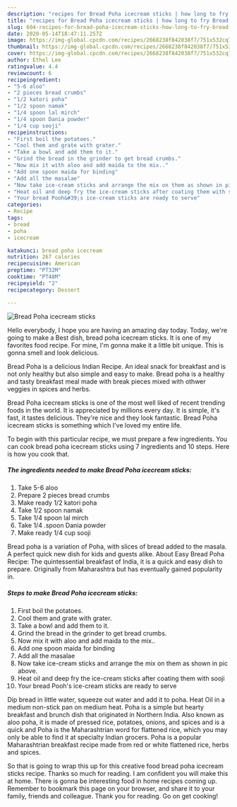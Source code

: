 ```yaml
---
description: "recipes for Bread Poha icecream sticks | how long to fry Bread Poha icecream sticks"
title: "recipes for Bread Poha icecream sticks | how long to fry Bread Poha icecream sticks"
slug: 604-recipes-for-bread-poha-icecream-sticks-how-long-to-fry-bread-poha-icecream-sticks
date: 2020-05-14T18:47:11.257Z
image: https://img-global.cpcdn.com/recipes/2668238f842038f7/751x532cq70/bread-poha-icecream-sticks-recipe-main-photo.jpg
thumbnail: https://img-global.cpcdn.com/recipes/2668238f842038f7/751x532cq70/bread-poha-icecream-sticks-recipe-main-photo.jpg
cover: https://img-global.cpcdn.com/recipes/2668238f842038f7/751x532cq70/bread-poha-icecream-sticks-recipe-main-photo.jpg
author: Ethel Lee
ratingvalue: 4.4
reviewcount: 6
recipeingredient:
- "5-6 aloo"
- "2 pieces bread crumbs"
- "1/2 katori poha"
- "1/2 spoon namak"
- "1/4 spoon lal mirch"
- "1/4 spoon Dania powder"
- "1/4 cup sooji"
recipeinstructions:
- "First boil the potatoes."
- "Cool them and grate with grater."
- "Take a bowl and add them to it."
- "Grind the bread in the grinder to get bread crumbs."
- "Now mix it with aloo and add maida to the mix.."
- "Add one spoon maida for binding"
- "Add all the masalae"
- "Now take ice-cream sticks and arrange the mix on them as shown in pic above."
- "Heat oil and deep fry the ice-cream sticks after coating them with sooji"
- "Your bread Pooh&#39;s ice-cream sticks are ready to serve"
categories:
- Recipe
tags:
- bread
- poha
- icecream

katakunci: bread poha icecream 
nutrition: 267 calories
recipecuisine: American
preptime: "PT32M"
cooktime: "PT48M"
recipeyield: "2"
recipecategory: Dessert

---
```



![Bread Poha icecream sticks](https://img-global.cpcdn.com/recipes/2668238f842038f7/751x532cq70/bread-poha-icecream-sticks-recipe-main-photo.jpg)

Hello everybody, I hope you are having an amazing day today. Today, we're going to make a Best dish, bread poha icecream sticks. It is one of my favorites food recipe. For mine, I'm gonna make it a little bit unique. This is gonna smell and look delicious.

Bread Poha is a delicious Indian Recipe. An ideal snack for breakfast and is not only healthy but also simple and easy to make. Bread poha is a healthy and tasty breakfast meal made with break pieces mixed with othwer veggies in spices and herbs.

Bread Poha icecream sticks is one of the most well liked of recent trending foods in the world. It is appreciated by millions every day. It is simple, it's fast, it tastes delicious. They're nice and they look fantastic. Bread Poha icecream sticks is something which I've loved my entire life.


To begin with this particular recipe, we must prepare a few ingredients. You can cook bread poha icecream sticks using 7 ingredients and 10 steps. Here is how you cook that.

<!--inarticleads1-->

##### The ingredients needed to make Bread Poha icecream sticks:

1. Take 5-6 aloo
1. Prepare 2 pieces bread crumbs
1. Make ready 1/2 katori poha
1. Take 1/2 spoon namak
1. Take 1/4 spoon lal mirch
1. Take 1/4 .spoon Dania powder
1. Make ready 1/4 cup sooji


Bread poha is a variation of Poha, with slices of bread added to the masala. A perfect quick new dish for kids and guests alike. About Easy Bread Poha Recipe: The quintessential breakfast of India, it is a quick and easy dish to prepare. Originally from Maharashtra but has eventually gained popularity in. 

<!--inarticleads2-->

##### Steps to make Bread Poha icecream sticks:

1. First boil the potatoes.
1. Cool them and grate with grater.
1. Take a bowl and add them to it.
1. Grind the bread in the grinder to get bread crumbs.
1. Now mix it with aloo and add maida to the mix..
1. Add one spoon maida for binding
1. Add all the masalae
1. Now take ice-cream sticks and arrange the mix on them as shown in pic above.
1. Heat oil and deep fry the ice-cream sticks after coating them with sooji
1. Your bread Pooh&#39;s ice-cream sticks are ready to serve


Dip bread in little water, squeeze out water and add it to poha. Heat Oil in a medium non-stick pan on medium heat. Poha is a simple but hearty breakfast and brunch dish that originated in Northern India. Also known as aloo poha, it is made of pressed rice, potatoes, onions, and spices and is a quick and Poha is the Maharashtrian word for flattened rice, which you may only be able to find it at specialty Indian grocers. Poha is a popular Maharashtrian breakfast recipe made from red or white flattened rice, herbs and spices. 

So that is going to wrap this up for this creative food bread poha icecream sticks recipe. Thanks so much for reading. I am confident you will make this at home. There is gonna be interesting food in home recipes coming up. Remember to bookmark this page on your browser, and share it to your family, friends and colleague. Thank you for reading. Go on get cooking!
